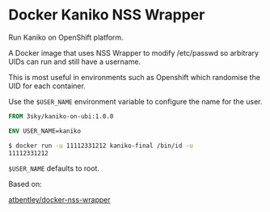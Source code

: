 Docker Kaniko NSS Wrapper
=========================

Run Kaniko on OpenShift platform.

A Docker image that uses NSS Wrapper to modify /etc/passwd so arbitrary UIDs can run and still have a username.

This is most useful in environments such as Openshift which randomise the UID for each container.

Use the `$USER_NAME` environment variable to configure the name for the user.

``` dockerfile
FROM 3sky/kaniko-on-ubi:1.0.0

ENV USER_NAME=kaniko
```

``` bash
$ docker run -u 11112331212 kaniko-final /bin/id -u
11112331212
```

`$USER_NAME` defaults to root.

Based on:

[atbentley/docker-nss-wrapper](https://github.com/atbentley/docker-nss-wrapper)
